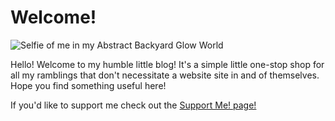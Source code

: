 <a rel="me" style="display: none;" href="https://cyberfurz.social/@Aetous">Mastodon</a>
# Welcome!

![Selfie of me in my Abstract Backyard Glow World](./img/portrait.png "Selfie of me in my Abstract Backyard Glow World.")

Hello! Welcome to my humble little blog! It's a simple little one-stop shop for all my ramblings that don't necessitate  a website site in and of themselves. Hope you find something useful here!

If you'd like to support me check out the [Support Me! page!](SupportMe.md)